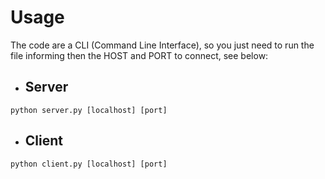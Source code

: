 # Usage
The code are a CLI (Command Line Interface), so you just need to run the file informing then the HOST and PORT to connect, see below:
- ## Server
```
python server.py [localhost] [port]
```

- ## Client
```
python client.py [localhost] [port]
```